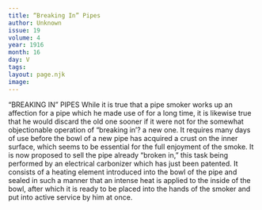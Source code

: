 ```yaml
---
title: “Breaking In” Pipes
author: Unknown
issue: 19
volume: 4
year: 1916
month: 16
day: V
tags:
layout: page.njk
image:
---
```

“BREAKING IN” PIPES       While it is true that a pipe smoker works up an affection for a pipe which he made use of for a long time, it is likewise true that he would discard the old one sooner if it were not for the somewhat objectionable operation of “breaking in’? a new one. It requires many days of use before the bowl of a new pipe has acquired a crust on the inner surface, which seems to be essential for the full enjoyment of the smoke. It is now proposed to sell the pipe already “broken in,” this task being performed by an electrical carbonizer which has just been patented. It consists of a heating element introduced into the bowl of the pipe and sealed in such a manner that an intense heat is applied to the inside of the bowl, after which it is ready to be placed into the hands of the smoker and put into active service by him at once.

